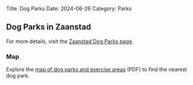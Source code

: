 Title: Dog Parks
Date: 2024-06-26
Category: Parks

## Dog Parks in Zaanstad

For more details, visit the [Zaanstad Dog Parks page](https://buitengewoon.zaanstad.nl/groen/honden).

### Map

Explore the [map of dog parks and exercise areas](https://buitengewoon.zaanstad.nl/system/attachments/files/000/016/822/original/Bijlage_22_Concept_nieuwe_kaart_hondenverbodsgebieden_en_uitrenplaatsen_2023.pdf) (PDF) to find the nearest dog park.


